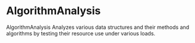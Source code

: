 # AlgorithmAnalysis
AlgorithmAnalysis Analyzes various data structures and their methods and algorithms by testing their resource use under various loads.
